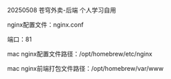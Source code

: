 20250508 苍穹外卖-后端 个人学习自用

nginx配置文件：nginx.conf 

端口：81

mac nginx配置文件路径：/opt/homebrew/etc/nginx

mac nginx前端打包文件路径：/opt/homebrew/var/www
